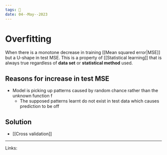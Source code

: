 ```yaml
---
tags: 🌱
date: 04--May--2023
---
```


# Overfitting

When there is a monotone decrease in training [[Mean squared error|MSE]] but a U-shape in test MSE. This is a property of [[Statistical learning]] that is always true regardless of **data set** or **statistical method** used.
## Reasons for increase in test MSE
- Model is picking up patterns caused by random chance rather than the unknown function f
    - The supposed patterns learnt do not exist in test data which causes prediction to be off
## Solution
- [[Cross validation]]
---
Links: 